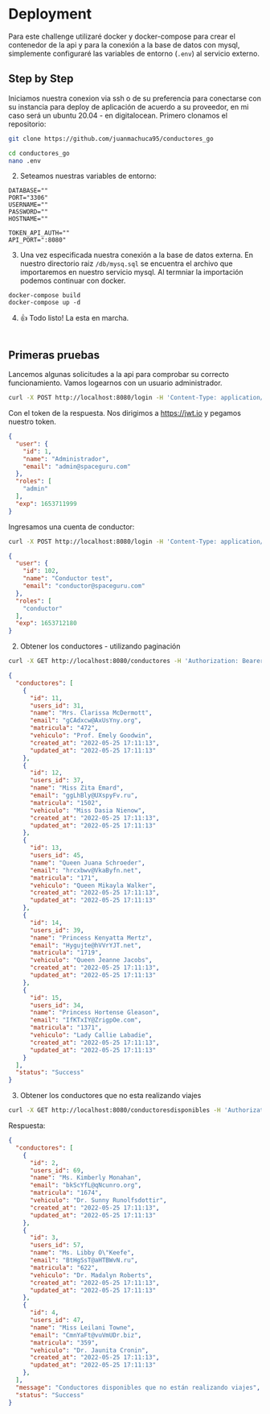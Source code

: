 # Deployment

Para este challenge utilizaré docker y docker-compose para crear el contenedor de la api y para la conexión a la base de datos con mysql, simplemente configuraré las variables de entorno (```.env```) al servicio externo. 

## Step by Step

Iniciamos nuestra conexion via ssh o de su preferencia para conectarse con su instancia para deploy de aplicación de acuerdo a su proveedor, en mi caso será un ubuntu 20.04 - en digitalocean. Primero clonamos el repositorio:

```sh
git clone https://github.com/juanmachuca95/conductores_go
```

```sh
cd conductores_go
nano .env
```

2. Seteamos nuestras variables de entorno:

```
DATABASE=""
PORT="3306"
USERNAME=""
PASSWORD=""
HOSTNAME=""

TOKEN_API_AUTH=""
API_PORT=":8080"
```


3. Una vez especificada nuestra conexión a la base de datos externa. 
En nuestro directorio raiz ```/db/mysq.sql``` se encuentra el archivo que importaremos en nuestro servicio mysql.
Al termniar la importación podemos continuar con docker.

```docker
docker-compose build
docker-compose up -d 
```

4. 👍 Todo listo! La esta en marcha.
<br><br>
## Primeras pruebas
Lancemos algunas solicitudes a la api para comprobar su correcto funcionamiento. Vamos logearnos con un usuario administrador.

```sh
curl -X POST http://localhost:8080/login -H 'Content-Type: application/json' -d '{"email":"admin@spaceguru.com", "password":"123456"}'
```

Con el token de la respuesta. Nos dirigimos a https://jwt.io y pegamos nuestro token.

```json
{
  "user": {
    "id": 1,
    "name": "Administrador",
    "email": "admin@spaceguru.com"
  },
  "roles": [
    "admin"
  ],
  "exp": 1653711999
}
```

Ingresamos una cuenta de conductor:
```bash 
curl -X POST http://localhost:8080/login -H 'Content-Type: application/json' -d '{"email":"conductor@spaceguru.com", "password":"123456"}'
```

```json
{
  "user": {
    "id": 102,
    "name": "Conductor test",
    "email": "conductor@spaceguru.com"
  },
  "roles": [
    "conductor"
  ],
  "exp": 1653712180
}
```


2. Obtener los conductores - utilizando paginación

```sh
curl -X GET http://localhost:8080/conductores -H 'Authorization: Bearer eyJhbGciOiJIUzI1NiIsInR5cCI6IkpXVCJ9.eyJ1c2VyIjp7ImlkIjoxLCJuYW1lIjoiQWRtaW5pc3RyYWRvciIsImVtYWlsIjoiYWRtaW5Ac3BhY2VndXJ1LmNvbSJ9LCJyb2xlcyI6WyJhZG1pbiJdLCJleHAiOjE2NTM2OTYzMzJ9.TKWpE2ut1HfKFlsjmi7jvpWRd_jwJepcW_lAwOeVp00' -d '{"page":5}'
```

```json
{
  "conductores": [
    {
      "id": 11,
      "users_id": 31,
      "name": "Mrs. Clarissa McDermott",
      "email": "gCAdxcw@AxUsYny.org",
      "matricula": "472",
      "vehiculo": "Prof. Emely Goodwin",
      "created_at": "2022-05-25 17:11:13",
      "updated_at": "2022-05-25 17:11:13"
    },
    {
      "id": 12,
      "users_id": 37,
      "name": "Miss Zita Emard",
      "email": "ggLhBly@UXspyFv.ru",
      "matricula": "1502",
      "vehiculo": "Miss Dasia Nienow",
      "created_at": "2022-05-25 17:11:13",
      "updated_at": "2022-05-25 17:11:13"
    },
    {
      "id": 13,
      "users_id": 45,
      "name": "Queen Juana Schroeder",
      "email": "hrcxbwv@VkaByfn.net",
      "matricula": "171",
      "vehiculo": "Queen Mikayla Walker",
      "created_at": "2022-05-25 17:11:13",
      "updated_at": "2022-05-25 17:11:13"
    },
    {
      "id": 14,
      "users_id": 39,
      "name": "Princess Kenyatta Mertz",
      "email": "Hygujte@hVVrYJT.net",
      "matricula": "1719",
      "vehiculo": "Queen Jeanne Jacobs",
      "created_at": "2022-05-25 17:11:13",
      "updated_at": "2022-05-25 17:11:13"
    },
    {
      "id": 15,
      "users_id": 34,
      "name": "Princess Hortense Gleason",
      "email": "IfKTxIY@ZrigpOe.com",
      "matricula": "1371",
      "vehiculo": "Lady Callie Labadie",
      "created_at": "2022-05-25 17:11:13",
      "updated_at": "2022-05-25 17:11:13"
    }
  ],
  "status": "Success"
}
```

3. Obtener los conductores que no esta realizando viajes

```sh
curl -X GET http://localhost:8080/conductoresdisponibles -H 'Authorization: Bearer eyJhbGciOiJIUzI1NiIsInR5cCI6IkpXVCJ9.eyJ1c2VyIjp7ImlkIjoxLCJuYW1lIjoiQWRtaW5pc3RyYWRvciIsImVtYWlsIjoiYWRtaW5Ac3BhY2VndXJ1LmNvbSJ9LCJyb2xlcyI6WyJhZG1pbiJdLCJleHAiOjE2NTM2OTYzMzJ9.TKWpE2ut1HfKFlsjmi7jvpWRd_jwJepcW_lAwOeVp00'  
```

Respuesta: 

```json
{
  "conductores": [
    {
      "id": 2,
      "users_id": 69,
      "name": "Ms. Kimberly Monahan",
      "email": "bkScYfL@qNcunro.org",
      "matricula": "1674",
      "vehiculo": "Dr. Sunny Runolfsdottir",
      "created_at": "2022-05-25 17:11:13",
      "updated_at": "2022-05-25 17:11:13"
    },
    {
      "id": 3,
      "users_id": 57,
      "name": "Ms. Libby O\"Keefe",
      "email": "BtHgSsT@aHTBWvN.ru",
      "matricula": "622",
      "vehiculo": "Dr. Madalyn Roberts",
      "created_at": "2022-05-25 17:11:13",
      "updated_at": "2022-05-25 17:11:13"
    },
    {
      "id": 4,
      "users_id": 47,
      "name": "Miss Leilani Towne",
      "email": "CmnYaFt@vuVmUDr.biz",
      "matricula": "359",
      "vehiculo": "Dr. Jaunita Cronin",
      "created_at": "2022-05-25 17:11:13",
      "updated_at": "2022-05-25 17:11:13"
    },
  ],
  "message": "Conductores disponibles que no están realizando viajes",
  "status": "Success"
}
```